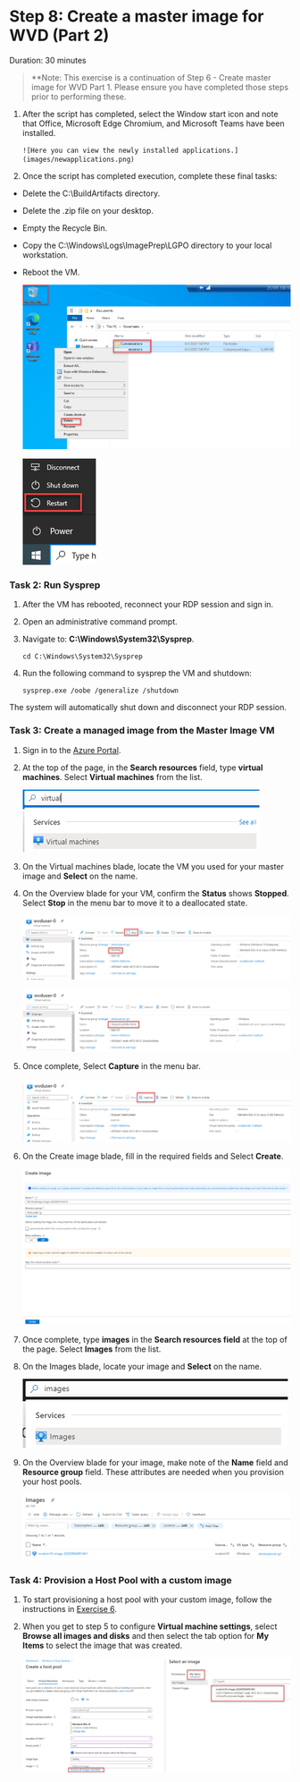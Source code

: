 # Step 8: Create a master image for WVD (Part 2)

Duration: 30 minutes

>**Note: This exercise is a continuation of Step 6 - Create  master image for WVD Part 1.  Please ensure you have completed those steps prior to performing these.


1. After the script has completed, select the Window start icon and note that Office, Microsoft Edge Chromium, and Microsoft Teams have been installed.

       ![Here you can view the newly installed applications.](images/newapplications.png)

2. Once the script has completed execution, complete these final tasks:

- Delete the C:\\BuildArtifacts directory.

- Delete the .zip file on your desktop.

- Empty the Recycle Bin.

- Copy the C:\\Windows\\Logs\\ImagePrep\\LGPO directory to your local workstation.

- Reboot the VM.

     ![After the image preparation is complete, delete the downloaded files and empty the recycle bin](images/deletescripts.png)

     ![Navigate to the Windows start menu and reboot the Windows 10 VM.](images/win10reboot.png)

### Task 2: Run Sysprep

1. After the VM has rebooted, reconnect your RDP session and sign in.

2. Open an administrative command prompt.

3. Navigate to: **C:\\Windows\\System32\\Sysprep**.

   ```
   cd C:\Windows\System32\Sysprep
   ```

4. Run the following command to sysprep the VM and shutdown:

   ```
   sysprep.exe /oobe /generalize /shutdown
   ```

The system will automatically shut down and disconnect your RDP session.

### Task 3: Create a managed image from the Master Image VM

1. Sign in to the [Azure Portal](https://portal.azure.com/).

2. At the top of the page, in the **Search resources** field, type **virtual machines**. Select **Virtual machines** from the list.

   ![From the Azure portal search bar, search for virtual machines and select the service.](images/searchvm.png "Search Virtual Machines")

3. On the Virtual machines blade, locate the VM you used for your master image and **Select** on the name.

4. On the Overview blade for your VM, confirm the **Status** shows **Stopped**. Select **Stop** in the menu bar to move it to a deallocated state.

   ![This is what you will see if the VM is running.  Please select stop to deallocate the VM.](images/vmrunning.png)

   ![When the VM has been stopped, it will show the status of stopped, deallocated.](images/vmstopped.png)

5. Once complete, Select **Capture** in the menu bar.

   ![Once the VM is stopped, you can select capture to capture the VM image.](images/vmcapture.png)

6. On the Create image blade, fill in the required fields and Select **Create**.

   ![This will display the Create Image blade in Azure.](images/w10VMImage.png "Create Image blade in Azure")

7. Once complete, type **images** in the **Search resources field** at the top of the page. Select **Images** from the list.

8. On the Images blade, locate your image and **Select** on the name.

   ![When you search on images, this is the icon that you will need to select.](images/findimage.png)

9. On the Overview blade for your image, make note of the **Name** field and **Resource group** field. These attributes are needed when you provision your host pools.

   ![This is the information that you need to note for the name and resource group.](images/newimage.png)

### Task 4: Provision a Host Pool with a custom image

1. To start provisioning a host pool with your custom image, follow the instructions in [Exercise 6](#exercise-6-create-a-host-pool-and-assign-pooled-remote-apps).

2. When you get to step 5 to configure **Virtual machine settings**, select **Browse all images and disks** and then select the tab option for **My Items** to select the image that was created.

   ![This is where you will find your custom image to add to the host pool.](images/hostpoolcustom.png)

